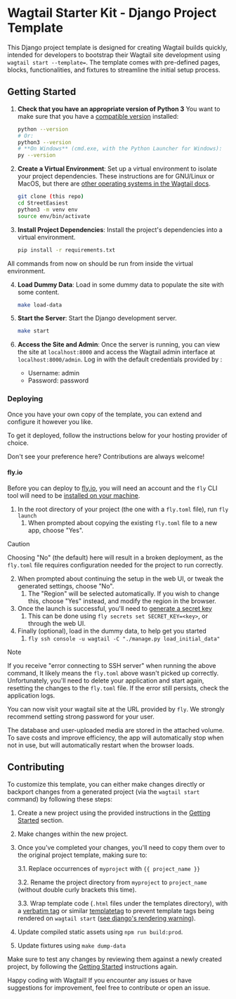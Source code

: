 # Wagtail Starter Kit - Django Project Template

This Django project template is designed for creating Wagtail builds quickly, intended for developers to bootstrap their Wagtail site development using `wagtail start --template=`. The template comes with pre-defined pages, blocks, functionalities, and fixtures to streamline the initial setup process.

## Getting Started

1. **Check that you have an appropriate version of Python 3**  You want to make sure that you have a [compatible version](https://docs.wagtail.org/en/stable/releases/upgrading.html#compatible-django-python-versions) installed:

    ```sh
    python --version
    # Or:
    python3 --version
    # **On Windows** (cmd.exe, with the Python Launcher for Windows):
    py --version
    ```

2. **Create a Virtual Environment**: Set up a virtual environment to isolate your project dependencies. These instructions are for GNU/Linux or MacOS, but there are [other operating systems in the Wagtail docs](https://docs.wagtail.org/en/stable/getting_started/tutorial.html#create-and-activate-a-virtual-environment).

    ```bash
    git clone (this repo)
    cd StreetEasiest
    python3 -m venv env
    source env/bin/activate
    ```

3. **Install Project Dependencies**: Install the project's dependencies into a virtual environment.

    ```bash
    pip install -r requirements.txt
    ```

All commands from now on should be run from inside the virtual environment.

4. **Load Dummy Data**: Load in some dummy data to populate the site with some content.

    ```bash
    make load-data
    ```

5. **Start the Server**: Start the Django development server.

    ```bash
    make start
    ```

6. **Access the Site and Admin**: Once the server is running, you can view the site at `localhost:8000` and access the Wagtail admin interface at `localhost:8000/admin`. Log in with the default credentials provided by :

    - Username: admin
    - Password: password

### Deploying

Once you have your own copy of the template, you can extend and configure it however you like.

To get it deployed, follow the instructions below for your hosting provider of choice.

Don't see your preference here? Contributions are always welcome!

#### fly.io

Before you can deploy to [fly.io](https://fly.io/), you will need an account and the `fly` CLI tool will need to be [installed on your machine](https://fly.io/docs/flyctl/install/).

1. In the root directory of your project (the one with a `fly.toml` file), run `fly launch`
   1. When prompted about copying the existing `fly.toml` file to a new app, choose "Yes".

> [!CAUTION]
> Choosing "No" (the default) here will result in a broken deployment, as the `fly.toml` file requires configuration needed for the project to run correctly.

   2. When prompted about continuing the setup in the web UI, or tweak the generated settings, choose "No".
      1. The "Region" will be selected automatically. If you wish to change this, choose "Yes" instead, and modify the region in the browser.
2. Once the launch is successful, you'll need to [generate a secret key](https://realorangeone.github.io/django-secret-key-generator/)
   1. This can be done using `fly secrets set SECRET_KEY=<key>`, or through the web UI.
3. Finally (optional), load in the dummy data, to help get you started
   1. `fly ssh console -u wagtail -C "./manage.py load_initial_data"`

> [!NOTE]
> If you receive "error connecting to SSH server" when running the above command, It likely means the `fly.toml` above wasn't picked up correctly. Unfortunately, you'll need to delete your application and start again, resetting the changes to the `fly.toml` file.
> If the error still persists, check the application logs.

You can now visit your wagtail site at the URL provided by `fly`. We strongly recommend setting strong password for your user.

The database and user-uploaded media are stored in the attached volume. To save costs and improve efficiency, the app will automatically stop when not in use, but will automatically restart when the browser loads.

## Contributing

To customize this template, you can either make changes directly or backport changes from a generated project (via the `wagtail start` command) by following these steps:

1. Create a new project using the provided instructions in the [Getting Started](#getting-started) section.
2. Make changes within the new project.
3. Once you've completed your changes, you'll need to copy them over to the original project template, making sure to:

    3.1. Replace occurrences of `myproject` with `{{ project_name }}`

    3.2. Rename the project directory from `myproject` to `project_name` (without double curly brackets this time).

    3.3. Wrap template code (`.html` files under the templates directory), with a [verbatim tag](https://docs.djangoproject.com/en/5.0/ref/templates/builtins/#std-templatetag-verbatim) or similar [templatetag](https://docs.djangoproject.com/en/5.0/ref/templates/builtins/#templatetag) to prevent template tags being rendered on `wagtail start` ([see django's rendering warning](https://docs.djangoproject.com/en/5.0/ref/django-admin/#render-warning)).
5. Update compiled static assets using `npm run build:prod`.
6. Update fixtures using `make dump-data`

Make sure to test any changes by reviewing them against a newly created project, by following the [Getting Started](#getting-started) instructions again.


Happy coding with Wagtail! If you encounter any issues or have suggestions for improvement, feel free to contribute or open an issue.
